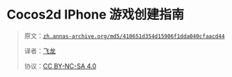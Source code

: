 # Cocos2d IPhone 游戏创建指南

> 原文：[`zh.annas-archive.org/md5/410651d354d15906f1dda040cfaacd44`](https://zh.annas-archive.org/md5/410651d354d15906f1dda040cfaacd44)
> 
> 译者：[飞龙](https://github.com/wizardforcel)
> 
> 协议：[CC BY-NC-SA 4.0](http://creativecommons.org/licenses/by-nc-sa/4.0/)